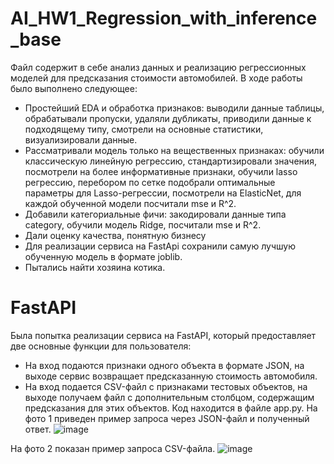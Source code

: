 # AI_HW1_Regression_with_inference_base
Файл содержит в себе анализ данных и реализацию регрессионных моделей для предсказания стоимости автомобилей. В ходе работы было выполнено следующее:
* Простейший EDA и обработка признаков: выводили данные таблицы, обрабатывали пропуски, удаляли дубликаты, приводили данные к подходящему типу, смотрели на основные статистики, визуализировали данные.
* Рассматривали модель только на вещественных признаках: обучили классическую линейную регрессию, стандартизировали значения, посмотрели на более информативные признаки, обучили lasso регрессию, перебором по сетке подобрали оптимальные параметры для Lasso-регрессии, посмотрели на ElasticNet, для каждой обученной модели посчитали mse и R^2.
* Добавили категориальные фичи: закодировали данные типа category, обучили модель Ridge, посчитали mse и R^2.
* Дали оценку качества, понятную бизнесу
* Для реализации сервиса на FastApi сохранили самую лучшую обученную модель в формате joblib.
* Пытались найти хозяина котика.

# FastAPI
Была попытка реализации сервиса на FastAPI, который предоставляет две основные функции для пользователя:
* На вход подаются признаки одного объекта в формате JSON, на выходе сервис возвращает предсказанную стоимость автомобиля.
* На вход подается CSV-файл с признаками тестовых объектов, на выходе получаем файл с дополнительным столбцом, содержащим предсказания для этих объектов.
Код находится в файле app.py.
На фото 1 приведен пример запроса через JSON-файл и полученный ответ.
![image](https://github.com/user-attachments/assets/f407effd-984d-4ba7-83d5-1fe3bb6c9146)

На фото 2 показан пример запроса CSV-файла.
![image](https://github.com/user-attachments/assets/738b0791-ba98-4ea9-b5e5-471eb31d8b34)

